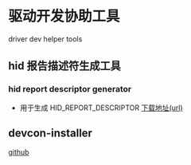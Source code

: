 # 驱动开发协助工具
driver dev helper tools

## hid 报告描述符生成工具 
### hid report descriptor generator
- 用于生成 HID_REPORT_DESCRIPTOR
[下载地址(url)](https://www.usb.org/document-library/hid-descriptor-tool)

## devcon-installer
[github](https://github.com/Drawbackz/DevCon-Installer/releases)